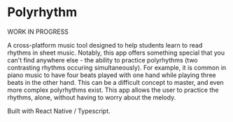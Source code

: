 # Polyrhythm

WORK IN PROGRESS

A cross-platform music tool designed to help students learn to read rhythms in sheet music. Notably, this app offers something special that you can't find anywhere else -
the ability to practice polyrhythms (two contrasting rhythms occuring simultaneously). For example, it is common in piano music to have four beats played with one hand 
while playing three beats in the other hand. This can be a difficult concept to master, and even more complex polyrhythms exist. This app allows the user to practice the
rhythms, alone, without having to worry about the melody.

Built with React Native / Typescript. 
